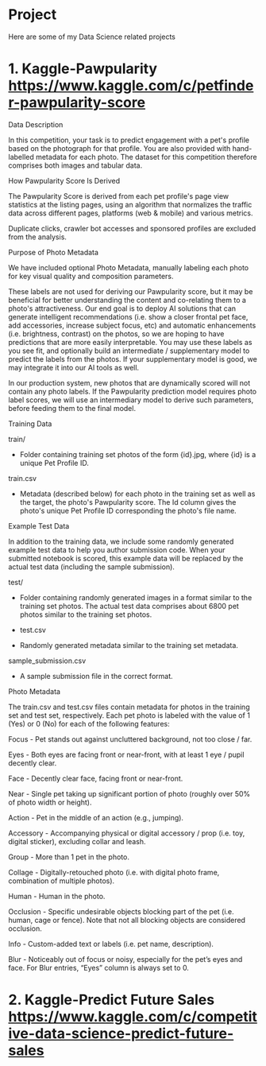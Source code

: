 # Project
Here are some of my Data Science related projects


# 1. Kaggle-Pawpularity  https://www.kaggle.com/c/petfinder-pawpularity-score

Data Description

In this competition, your task is to predict engagement with a pet's profile based on the photograph for that profile. You are also provided with hand-labelled metadata for each photo. The dataset for this competition therefore comprises both images and tabular data.

How Pawpularity Score Is Derived

The Pawpularity Score is derived from each pet profile's page view statistics at the listing pages, using an algorithm that normalizes the traffic data across different pages, platforms (web & mobile) and various metrics.

Duplicate clicks, crawler bot accesses and sponsored profiles are excluded from the analysis.

Purpose of Photo Metadata

We have included optional Photo Metadata, manually labeling each photo for key visual quality and composition parameters.

These labels are not used for deriving our Pawpularity score, but it may be beneficial for better understanding the content and co-relating them to a photo's attractiveness. Our end goal is to deploy AI solutions that can generate intelligent recommendations (i.e. show a closer frontal pet face, add accessories, increase subject focus, etc) and automatic enhancements (i.e. brightness, contrast) on the photos, so we are hoping to have predictions that are more easily interpretable.
You may use these labels as you see fit, and optionally build an intermediate / supplementary model to predict the labels from the photos. If your supplementary model is good, we may integrate it into our AI tools as well.

In our production system, new photos that are dynamically scored will not contain any photo labels. If the Pawpularity prediction model requires photo label scores, we will use an intermediary model to derive such parameters, before feeding them to the final model.

Training Data

train/ 
- Folder containing training set photos of the form {id}.jpg, where {id} is a unique Pet Profile ID.

train.csv
- Metadata (described below) for each photo in the training set as well as the target, the photo's Pawpularity score. The Id column gives the photo's unique Pet Profile ID corresponding the photo's file name.

Example Test Data

In addition to the training data, we include some randomly generated example test data to help you author submission code. When your submitted notebook is scored, this example data will be replaced by the actual test data (including the sample submission).

test/ 

- Folder containing randomly generated images in a format similar to the training set photos. The actual test data comprises about 6800 pet photos similar to the training set photos.

- test.csv 

- Randomly generated metadata similar to the training set metadata.

sample_submission.csv

- A sample submission file in the correct format.

Photo Metadata

The train.csv and test.csv files contain metadata for photos in the training set and test set, respectively. Each pet photo is labeled with the value of 1 (Yes) or 0 (No) for each of the following features:

Focus - Pet stands out against uncluttered background, not too close / far.

Eyes - Both eyes are facing front or near-front, with at least 1 eye / pupil decently clear.

Face - Decently clear face, facing front or near-front.

Near - Single pet taking up significant portion of photo (roughly over 50% of photo width or height).

Action - Pet in the middle of an action (e.g., jumping).

Accessory - Accompanying physical or digital accessory / prop (i.e. toy, digital sticker), excluding collar and leash.

Group - More than 1 pet in the photo.

Collage - Digitally-retouched photo (i.e. with digital photo frame, combination of multiple photos).

Human - Human in the photo.

Occlusion - Specific undesirable objects blocking part of the pet (i.e. human, cage or fence). Note that not all blocking objects are considered occlusion.

Info - Custom-added text or labels (i.e. pet name, description).

Blur - Noticeably out of focus or noisy, especially for the pet’s eyes and face. For Blur entries, “Eyes” column is always set to 0.



# 2. Kaggle-Predict Future Sales  https://www.kaggle.com/c/competitive-data-science-predict-future-sales
